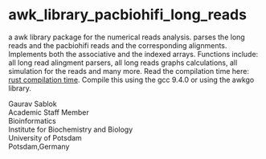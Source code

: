 # awk_library_pacbiohifi_long_reads
a awk library package for the numerical reads analysis. parses the long reads and the pacbiohifi reads and the corresponding alignments. Implements both the associative and the indexed arrays. Functions include: all long read alingment parsers, all long reads graphs calculations, all simulation for the reads and many more. Read the compilation time here: [rust compilation time](https://nnethercote.github.io/perf-book/compile-times.html). Compile this using the gcc 9.4.0 or using the awkgo library. 

Gaurav Sablok \
Academic Staff Member \
Bioinformatics \
Institute for Biochemistry and Biology \
University of Potsdam \
Potsdam,Germany
